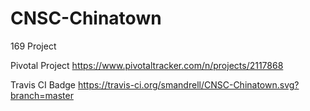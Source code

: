 # CNSC-Chinatown
169 Project


Pivotal Project
https://www.pivotaltracker.com/n/projects/2117868

Travis CI Badge
https://travis-ci.org/smandrell/CNSC-Chinatown.svg?branch=master

